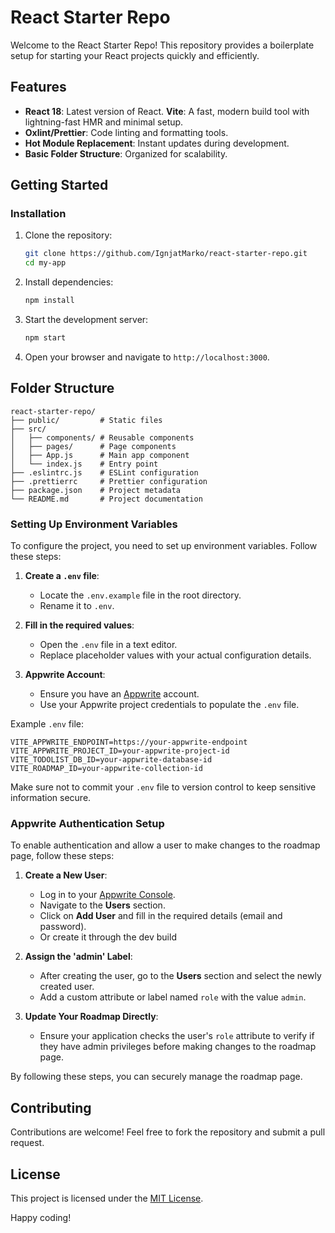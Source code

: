 # React Starter Repo

Welcome to the React Starter Repo! This repository provides a boilerplate setup for starting your React projects quickly and efficiently.

## Features

- **React 18**: Latest version of React.
**Vite**: A fast, modern build tool with lightning-fast HMR and minimal setup.
- **Oxlint/Prettier**: Code linting and formatting tools.
- **Hot Module Replacement**: Instant updates during development.
- **Basic Folder Structure**: Organized for scalability.

## Getting Started

### Installation

1. Clone the repository:
    ```bash
    git clone https://github.com/IgnjatMarko/react-starter-repo.git
    cd my-app
    ```

2. Install dependencies:
    ```bash
    npm install
    ```

3. Start the development server:
    ```bash
    npm start
    ```

4. Open your browser and navigate to `http://localhost:3000`.

## Folder Structure

```
react-starter-repo/
├── public/         # Static files
├── src/
│   ├── components/ # Reusable components
│   ├── pages/      # Page components
│   ├── App.js      # Main app component
│   └── index.js    # Entry point
├── .eslintrc.js    # ESLint configuration
├── .prettierrc     # Prettier configuration
├── package.json    # Project metadata
└── README.md       # Project documentation
```

### Setting Up Environment Variables

To configure the project, you need to set up environment variables. Follow these steps:

1. **Create a `.env` file**:
    - Locate the `.env.example` file in the root directory.
    - Rename it to `.env`.

2. **Fill in the required values**:
    - Open the `.env` file in a text editor.
    - Replace placeholder values with your actual configuration details.

3. **Appwrite Account**:
    - Ensure you have an [Appwrite](https://appwrite.io/) account.
    - Use your Appwrite project credentials to populate the `.env` file.

Example `.env` file:
```
VITE_APPWRITE_ENDPOINT=https://your-appwrite-endpoint
VITE_APPWRITE_PROJECT_ID=your-appwrite-project-id
VITE_TODOLIST_DB_ID=your-appwrite-database-id
VITE_ROADMAP_ID=your-appwrite-collection-id
```

Make sure not to commit your `.env` file to version control to keep sensitive information secure.


### Appwrite Authentication Setup

To enable authentication and allow a user to make changes to the roadmap page, follow these steps:

1. **Create a New User**:
    - Log in to your [Appwrite Console](https://appwrite.io/).
    - Navigate to the **Users** section.
    - Click on **Add User** and fill in the required details (email and password).
    - Or create it through the dev build

2. **Assign the 'admin' Label**:
    - After creating the user, go to the **Users** section and select the newly created user.
    - Add a custom attribute or label named `role` with the value `admin`.

3. **Update Your Roadmap Directly**:
    - Ensure your application checks the user's `role` attribute to verify if they have admin privileges before making changes to the roadmap page.

By following these steps, you can securely manage the roadmap page.


## Contributing

Contributions are welcome! Feel free to fork the repository and submit a pull request.

## License

This project is licensed under the [MIT License](LICENSE).

Happy coding!